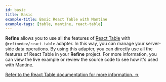 ```yaml
---
id: basic
title: Basic
example-title: Basic React Table with Mantine
example-tags: [table, mantine, react-table]
---
```


**Refine** allows you to use all the features of [React Table](https://react-table.tanstack.com/) with `@refinedev/react-table` adapter. In this way, you can manage your server-side data operations. By using this adapter, you can directly use all the features of React Table in your **Refine** project. For more information, you can view the live example or review the source code to see how it's used with Mantine.

[Refer to the React Table documentation for more information. →](/docs/packages/list-of-packages)

<CodeSandboxExample path="table-mantine-basic" />
